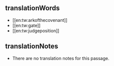 ## translationWords

* [[en:tw:arkofthecovenant]]
* [[en:tw:gate]]
* [[en:tw:judgeposition]]

## translationNotes

* There are no translation notes for this passage.
